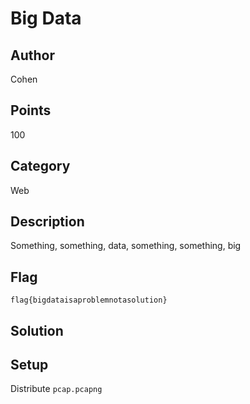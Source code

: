 # Big Data
## Author
Cohen
## Points
100
## Category
Web
## Description
Something, something, data, something, something, big
## Flag
`flag{bigdataisaproblemnotasolution}`
## Solution

## Setup
Distribute `pcap.pcapng`